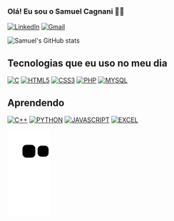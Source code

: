 ### Olá! Eu sou o Samuel Cagnani 👋🏻

[![LinkedIn](https://img.shields.io/badge/LinkedIn-0077B5?style=for-the-badge&logo=linkedin&logoColor=white)](https://www.linkedin.com/in/samuelcagnani)
[![Gmail](https://img.shields.io/badge/Gmail-D14836?style=for-the-badge&logo=gmail&logoColor=white)](https://mailto:samuelcagnani0@gmail.com)

![Samuel's GitHub stats](https://github-readme-stats.vercel.app/api?username=SamuelCagnani&show_icons=true&rank_icon=github&theme=github_dark)

## Tecnologias que eu uso no meu dia

[![C](https://img.shields.io/badge/C-00599C?style=for-the-badge&logo=c&logoColor=white)]()
[![HTML5](https://img.shields.io/badge/HTML5-E34F26?style=for-the-badge&logo=html5&logoColor=white)]()
[![CSS3](https://img.shields.io/badge/CSS3-1572B6?style=for-the-badge&logo=css3&logoColor=white)]()
[![PHP](https://img.shields.io/badge/PHP-777BB4?style=for-the-badge&logo=php&logoColor=white)]()
[![MYSQL](https://img.shields.io/badge/MySQL-00000F?style=for-the-badge&logo=mysql&logoColor=white)]()

## Aprendendo

[![C++](https://img.shields.io/badge/C%2B%2B-00599C?style=for-the-badge&logo=c%2B%2B&logoColor=white)]()
[![PYTHON](https://img.shields.io/badge/Python-3776AB?style=for-the-badge&logo=python&logoColor=white)]()
[![JAVASCRIPT](https://img.shields.io/badge/JavaScript-F7DF1E?style=for-the-badge&logo=javascript&logoColor=black)]()
[![EXCEL](https://img.shields.io/badge/Microsoft_Excel-217346?style=for-the-badge&logo=microsoft-excel&logoColor=white)]()

<picture>
      <source media="(prefers-color-scheme: dark)" srcset="https://raw.githubusercontent.com/SamuelCagnani/SamuelCagnani/output/github-contribution-grid-snake-dark.svg">
      <source media="(prefers-color-scheme: light)" srcset="https://raw.githubusercontent.com/SamuelCagnani/SamuelCagnani/output/github-contribution-grid-snake.svg">
      <img alt="github contribution grid snake animation" src="https://raw.githubusercontent.com/SamuelCagnani/SamuelCagnani/output/github-contribution-grid-snake.svg">
</picture>
